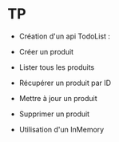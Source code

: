 <!-- .slide: class="transition bg-pink" -->

# TP

- Création d'un api TodoList : 

- Créer un produit
- Lister tous les produits
- Récupérer un produit par ID
- Mettre à jour un produit
- Supprimer un produit
- Utilisation d'un InMemory
